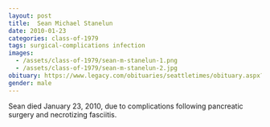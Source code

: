 ```yaml
---
layout: post
title:  Sean Michael Stanelun
date: 2010-01-23
categories: class-of-1979
tags: surgical-complications infection
images:
  - /assets/class-of-1979/sean-m-stanelun-1.png
  - /assets/class-of-1979/sean-m-stanelun-2.jpg
obituary: https://www.legacy.com/obituaries/seattletimes/obituary.aspx?n=sean-michael-stanelun&pid=139433699
gender: male
---
```

Sean died January 23, 2010, due to complications following pancreatic surgery and necrotizing fasciitis.

